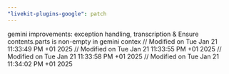 ```yaml
---
"livekit-plugins-google": patch
---
```


gemini improvements: exception handling, transcription & Ensure contents.parts is non-empty in gemini contex
// Modified on Tue Jan 21 11:33:49 PM +01 2025
// Modified on Tue Jan 21 11:33:55 PM +01 2025
// Modified on Tue Jan 21 11:33:58 PM +01 2025
// Modified on Tue Jan 21 11:34:02 PM +01 2025
